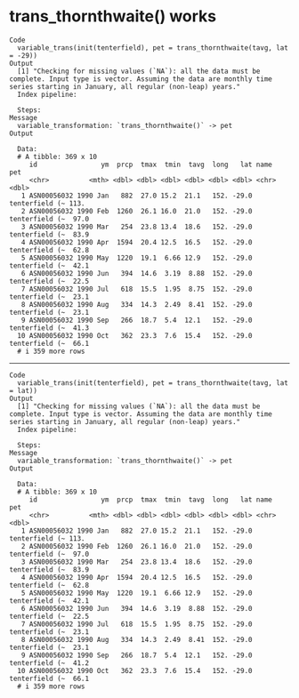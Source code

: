 # trans_thornthwaite() works

    Code
      variable_trans(init(tenterfield), pet = trans_thornthwaite(tavg, lat = -29))
    Output
      [1] "Checking for missing values (`NA`): all the data must be complete. Input type is vector. Assuming the data are monthly time series starting in January, all regular (non-leap) years."
      Index pipeline: 
      
      Steps: 
    Message
      variable_transformation: `trans_thornthwaite()` -> pet
    Output
      
      Data: 
      # A tibble: 369 x 10
         id                ym  prcp  tmax  tmin  tavg  long   lat name             pet
         <chr>          <mth> <dbl> <dbl> <dbl> <dbl> <dbl> <dbl> <chr>          <dbl>
       1 ASN00056032 1990 Jan   882  27.0 15.2  21.1   152. -29.0 tenterfield (~ 113. 
       2 ASN00056032 1990 Feb  1260  26.1 16.0  21.0   152. -29.0 tenterfield (~  97.0
       3 ASN00056032 1990 Mar   254  23.8 13.4  18.6   152. -29.0 tenterfield (~  83.9
       4 ASN00056032 1990 Apr  1594  20.4 12.5  16.5   152. -29.0 tenterfield (~  62.8
       5 ASN00056032 1990 May  1220  19.1  6.66 12.9   152. -29.0 tenterfield (~  42.1
       6 ASN00056032 1990 Jun   394  14.6  3.19  8.88  152. -29.0 tenterfield (~  22.5
       7 ASN00056032 1990 Jul   618  15.5  1.95  8.75  152. -29.0 tenterfield (~  23.1
       8 ASN00056032 1990 Aug   334  14.3  2.49  8.41  152. -29.0 tenterfield (~  23.1
       9 ASN00056032 1990 Sep   266  18.7  5.4  12.1   152. -29.0 tenterfield (~  41.3
      10 ASN00056032 1990 Oct   362  23.3  7.6  15.4   152. -29.0 tenterfield (~  66.1
      # i 359 more rows

---

    Code
      variable_trans(init(tenterfield), pet = trans_thornthwaite(tavg, lat = lat))
    Output
      [1] "Checking for missing values (`NA`): all the data must be complete. Input type is vector. Assuming the data are monthly time series starting in January, all regular (non-leap) years."
      Index pipeline: 
      
      Steps: 
    Message
      variable_transformation: `trans_thornthwaite()` -> pet
    Output
      
      Data: 
      # A tibble: 369 x 10
         id                ym  prcp  tmax  tmin  tavg  long   lat name             pet
         <chr>          <mth> <dbl> <dbl> <dbl> <dbl> <dbl> <dbl> <chr>          <dbl>
       1 ASN00056032 1990 Jan   882  27.0 15.2  21.1   152. -29.0 tenterfield (~ 113. 
       2 ASN00056032 1990 Feb  1260  26.1 16.0  21.0   152. -29.0 tenterfield (~  97.0
       3 ASN00056032 1990 Mar   254  23.8 13.4  18.6   152. -29.0 tenterfield (~  83.9
       4 ASN00056032 1990 Apr  1594  20.4 12.5  16.5   152. -29.0 tenterfield (~  62.8
       5 ASN00056032 1990 May  1220  19.1  6.66 12.9   152. -29.0 tenterfield (~  42.1
       6 ASN00056032 1990 Jun   394  14.6  3.19  8.88  152. -29.0 tenterfield (~  22.5
       7 ASN00056032 1990 Jul   618  15.5  1.95  8.75  152. -29.0 tenterfield (~  23.1
       8 ASN00056032 1990 Aug   334  14.3  2.49  8.41  152. -29.0 tenterfield (~  23.1
       9 ASN00056032 1990 Sep   266  18.7  5.4  12.1   152. -29.0 tenterfield (~  41.2
      10 ASN00056032 1990 Oct   362  23.3  7.6  15.4   152. -29.0 tenterfield (~  66.1
      # i 359 more rows

